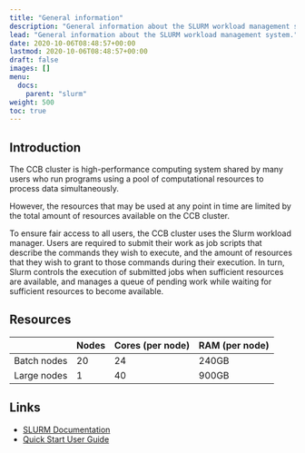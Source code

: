 ```yaml
---
title: "General information"
description: "General information about the SLURM workload management system."
lead: "General information about the SLURM workload management system."
date: 2020-10-06T08:48:57+00:00
lastmod: 2020-10-06T08:48:57+00:00
draft: false
images: []
menu:
  docs:
    parent: "slurm"
weight: 500
toc: true
---
```


## Introduction

The CCB cluster is high-performance computing system shared by many users
who run programs using a pool of computational resources to process data
simultaneously.

However, the resources that may be used at any point in time are limited
by the total amount of resources available on the CCB cluster.

To ensure fair access to all users, the CCB cluster uses the Slurm workload
manager.
Users are required to submit their work as job scripts that describe the
commands they wish to execute, and the amount of resources that they wish
to grant to those commands during their execution.
In turn, Slurm controls the execution of submitted jobs when sufficient
resources are available, and manages a queue of pending work while waiting
for sufficient resources to become available.

## Resources

| | Nodes | Cores (per node) | RAM (per node) |
|-|-------|------------------|----------------|
| Batch nodes | 20 | 24 | 240GB |
| Large nodes | 1 | 40 | 900GB |

## Links

- [SLURM Documentation][slurm-docs]
- [Quick Start User Guide][slurm-quickstart]

<!-- Link definitions -->

[slurm-docs]: https://slurm.schedmd.com/
[slurm-quickstart]: https://slurm.schedmd.com/quickstart.html
